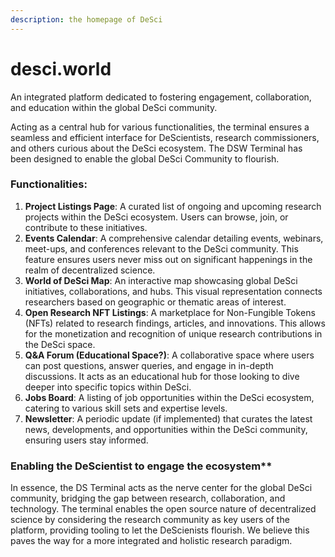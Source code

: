 ```yaml
---
description: the homepage of DeSci
---
```


# desci.world

An integrated platform dedicated to fostering engagement, collaboration, and education within the global DeSci community.

Acting as a central hub for various functionalities, the terminal ensures a seamless and efficient interface for DeScientists, research commissioners, and others curious about the DeSci ecosystem. The DSW Terminal has been designed to enable the global DeSci Community to flourish.

### Functionalities:

1. **Project Listings Page**: A curated list of ongoing and upcoming research projects within the DeSci ecosystem. Users can browse, join, or contribute to these initiatives.
2. **Events Calendar**: A comprehensive calendar detailing events, webinars, meet-ups, and conferences relevant to the DeSci community. This feature ensures users never miss out on significant happenings in the realm of decentralized science.
3. **World of DeSci Map**: An interactive map showcasing global DeSci initiatives, collaborations, and hubs. This visual representation connects researchers based on geographic or thematic areas of interest.
4. **Open Research NFT Listings**: A marketplace for Non-Fungible Tokens (NFTs) related to research findings, articles, and innovations. This allows for the monetization and recognition of unique research contributions in the DeSci space.
5. **Q\&A Forum (Educational Space?)**: A collaborative space where users can post questions, answer queries, and engage in in-depth discussions. It acts as an educational hub for those looking to dive deeper into specific topics within DeSci.
6. **Jobs Board**: A listing of job opportunities within the DeSci ecosystem, catering to various skill sets and expertise levels.
7. **Newsletter**: A periodic update (if implemented) that curates the latest news, developments, and opportunities within the DeSci community, ensuring users stay informed.

### Enabling the DeScientist to engage the ecosystem\*\*

In essence, the DS Terminal acts as the nerve center for the global DeSci community, bridging the gap between research, collaboration, and technology. The terminal enables the open source nature of decentralized science by considering the research community as key users of the platform, providing tooling to let the DeScienists flourish. We believe this paves the way for a more integrated and holistic research paradigm.
